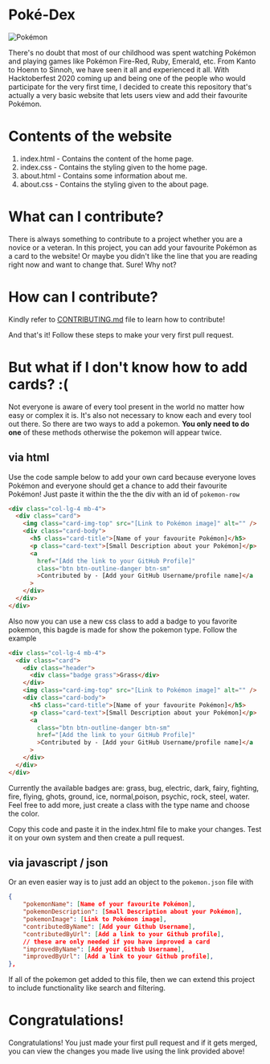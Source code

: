 # Poké-Dex

![Pokémon](https://upload.wikimedia.org/wikipedia/commons/thumb/9/98/International_Pok%C3%A9mon_logo.svg/1200px-International_Pok%C3%A9mon_logo.svg.png)

There's no doubt that most of our childhood was spent watching Pokémon and playing games like Pokémon Fire-Red, Ruby, Emerald, etc. From Kanto to Hoenn to Sinnoh, we have seen it all and experienced it all. With Hacktoberfest 2020 coming up and being one of the people who would participate for the very first time, I decided to create this repository that's actually a very basic website that lets users view and add their favourite Pokémon.

# Contents of the website

1. index.html - Contains the content of the home page.
2. index.css - Contains the styling given to the home page.
3. about.html - Contains some information about me.
4. about.css - Contains the styling given to the about page.

# What can I contribute?

There is always something to contribute to a project whether you are a novice or a veteran. In this project, you can add your favourite Pokémon as a card to the website! Or maybe you didn't like the line that you are reading right now and want to change that. Sure! Why not?

# How can I contribute?

Kindly refer to [CONTRIBUTING.md](https://github.com/AM1CODES/Poke-Dex/blob/master/CONTRIBUTING.md) file to learn how to contribute!

And that's it!
Follow these steps to make your very first pull request.

# But what if I don't know how to add cards? :(

Not everyone is aware of every tool present in the world no matter how easy or complex it is. It's also not necessary to know each and every tool out there. So there are two ways to add a pokemon. **You only need to do one** of these methods otherwise the pokemon will appear twice.

## via html

Use the code sample below to add your own card because everyone loves Pokémon and everyone should get a chance to add their favourite Pokémon! Just paste it within the the the div with an id of `pokemon-row`

```html
<div class="col-lg-4 mb-4">
  <div class="card">
    <img class="card-img-top" src="[Link to Pokémon image]" alt="" />
    <div class="card-body">
      <h5 class="card-title">[Name of your favourite Pokémon]</h5>
      <p class="card-text">[Small Description about your Pokémon]</p>
      <a
        href="[Add the link to your GitHub Profile]"
        class="btn btn-outline-danger btn-sm"
        >Contributed by - [Add your GitHub Username/profile name]</a
      >
    </div>
  </div>
</div>
```

Also now you can use a new css class to add a badge to you favorite pokemon, this bagde is made for show the pokemon type. Follow the example

```html
<div class="col-lg-4 mb-4">
  <div class="card">
    <div class="header">
      <div class="badge grass">Grass</div>
    </div>
    <img class="card-img-top" src="[Link to Pokémon image]" alt="" />
    <div class="card-body">
      <h5 class="card-title">[Name of your favourite Pokémon]</h5>
      <p class="card-text">[Small Description about your Pokémon]</p>
      <a
        class="btn btn-outline-danger btn-sm"
        href="[Add the link to your GitHub Profile]"
        >Contributed by - [Add your GitHub Username/profile name]</a
      >
    </div>
  </div>
</div>
```

Currently the available badges are: grass, bug, electric, dark, fairy, fighting, fire, flying, ghots, ground, ice, normal,poison, psychic, rock, steel, water.
Feel free to add more, just create a class with the type name and choose the color.

Copy this code and paste it in the index.html file to make your changes. Test it on your own system and then create a pull request.

## via javascript / json

Or an even easier way is to just add an object to the `pokemon.json` file with

```json
{
	"pokemonName": [Name of your favourite Pokémon],
	"pokemonDescription": [Small Description about your Pokémon],
	"pokemonImage": [Link to Pokémon image],
	"contributedByName": [Add your Github Username],
	"contributedByUrl": [Add a link to your Github profile],
	// these are only needed if you have improved a card
	"improvedByName": [Add your Github Username],
	"improvedByUrl": [Add a link to your Github profile],
},
```

If all of the pokemon get added to this file, then we can extend this project to include functionality like search and filtering.

# Congratulations!

Congratulations! You just made your first pull request and if it gets merged, you can view the changes you made live using the link provided above!
